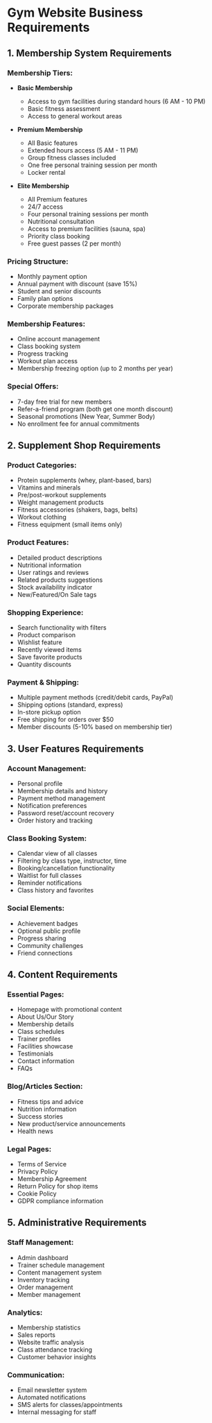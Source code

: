 # Gym Website Business Requirements

## 1. Membership System Requirements

### Membership Tiers:
* **Basic Membership**
   * Access to gym facilities during standard hours (6 AM - 10 PM)
   * Basic fitness assessment
   * Access to general workout areas

* **Premium Membership**
   * All Basic features
   * Extended hours access (5 AM - 11 PM)
   * Group fitness classes included
   * One free personal training session per month
   * Locker rental

* **Elite Membership**
   * All Premium features
   * 24/7 access
   * Four personal training sessions per month
   * Nutritional consultation
   * Access to premium facilities (sauna, spa)
   * Priority class booking
   * Free guest passes (2 per month)

### Pricing Structure:
* Monthly payment option
* Annual payment with discount (save 15%)
* Student and senior discounts
* Family plan options
* Corporate membership packages

### Membership Features:
* Online account management
* Class booking system
* Progress tracking
* Workout plan access
* Membership freezing option (up to 2 months per year)

### Special Offers:
* 7-day free trial for new members
* Refer-a-friend program (both get one month discount)
* Seasonal promotions (New Year, Summer Body)
* No enrollment fee for annual commitments

## 2. Supplement Shop Requirements

### Product Categories:
* Protein supplements (whey, plant-based, bars)
* Vitamins and minerals
* Pre/post-workout supplements
* Weight management products
* Fitness accessories (shakers, bags, belts)
* Workout clothing
* Fitness equipment (small items only)

### Product Features:
* Detailed product descriptions
* Nutritional information
* User ratings and reviews
* Related products suggestions
* Stock availability indicator
* New/Featured/On Sale tags

### Shopping Experience:
* Search functionality with filters
* Product comparison
* Wishlist feature
* Recently viewed items
* Save favorite products
* Quantity discounts

### Payment & Shipping:
* Multiple payment methods (credit/debit cards, PayPal)
* Shipping options (standard, express)
* In-store pickup option
* Free shipping for orders over $50
* Member discounts (5-10% based on membership tier)

## 3. User Features Requirements

### Account Management:
* Personal profile
* Membership details and history
* Payment method management
* Notification preferences
* Password reset/account recovery
* Order history and tracking

### Class Booking System:
* Calendar view of all classes
* Filtering by class type, instructor, time
* Booking/cancellation functionality
* Waitlist for full classes
* Reminder notifications
* Class history and favorites

### Social Elements:
* Achievement badges
* Optional public profile
* Progress sharing
* Community challenges
* Friend connections

## 4. Content Requirements

### Essential Pages:
* Homepage with promotional content
* About Us/Our Story
* Membership details
* Class schedules
* Trainer profiles
* Facilities showcase
* Testimonials
* Contact information
* FAQs

### Blog/Articles Section:
* Fitness tips and advice
* Nutrition information
* Success stories
* New product/service announcements
* Health news

### Legal Pages:
* Terms of Service
* Privacy Policy
* Membership Agreement
* Return Policy for shop items
* Cookie Policy
* GDPR compliance information

## 5. Administrative Requirements

### Staff Management:
* Admin dashboard
* Trainer schedule management
* Content management system
* Inventory tracking
* Order management
* Member management

### Analytics:
* Membership statistics
* Sales reports
* Website traffic analysis
* Class attendance tracking
* Customer behavior insights

### Communication:
* Email newsletter system
* Automated notifications
* SMS alerts for classes/appointments
* Internal messaging for staff